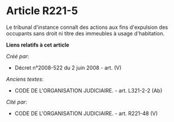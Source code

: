 # Article R221-5

Le tribunal d'instance connaît des actions aux fins d'expulsion des occupants sans droit ni titre des immeubles à usage
d'habitation.

**Liens relatifs à cet article**

_Créé par_:

  - Décret n°2008-522 du 2 juin 2008 - art. (V)

_Anciens textes_:

  - CODE DE L'ORGANISATION JUDICIAIRE. - art. L321-2-2 (Ab)

_Cité par_:

  - CODE DE L'ORGANISATION JUDICIAIRE. - art. R221-48 (V)
